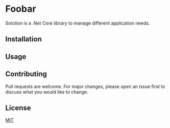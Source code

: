 # Foobar

Solution is a .Net Core library to manage different application needs.

## Installation

## Usage

## Contributing

Pull requests are welcome. For major changes, please open an issue first
to discuss what you would like to change.

## License

[MIT](https://choosealicense.com/licenses/mit/)